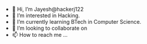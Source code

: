 - 👋 Hi, I’m Jayesh@hackerj122
- 👀 I’m interested in Hacking.
- 🌱 I’m currently learning BTech in Computer Science.
- 💞️ I’m looking to collaborate on 
- 📫 How to reach me ...

<!---
hackerj122/hackerj122 is a ✨ special ✨ repository because its `README.md` (this file) appears on your GitHub profile.
You can click the Preview link to take a look at your changes.
--->
